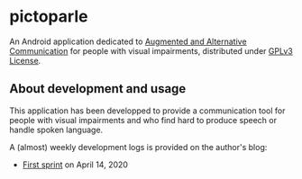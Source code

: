 # pictoparle

An Android application dedicated to [Augmented and Alternative Communication](https://en.wikipedia.org/wiki/Augmentative_and_alternative_communication) for people with visual impairments, distributed under [GPLv3 License](https://www.gnu.org/licenses/quick-guide-gplv3.fr.html).

## About development and usage

This application has been developped to provide a communication tool for people with visual impairments and who find hard to produce speech or handle spoken language.

A (almost) weekly development logs is provided on the author's blog:

* [First sprint](https://blog.jmtrivial.info/2020/04/14/pictoparle-premier-sprint/) on April 14, 2020

